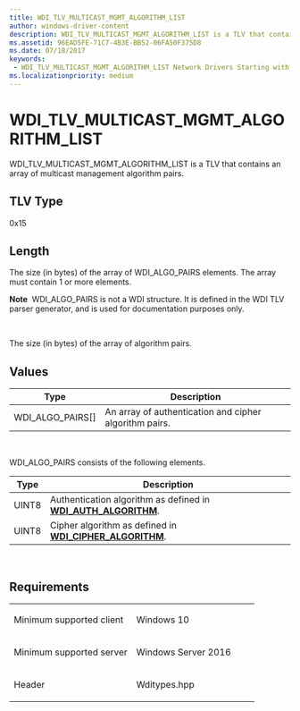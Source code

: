 ```yaml
---
title: WDI_TLV_MULTICAST_MGMT_ALGORITHM_LIST
author: windows-driver-content
description: WDI_TLV_MULTICAST_MGMT_ALGORITHM_LIST is a TLV that contains an array of multicast management algorithm pairs.
ms.assetid: 96EAD5FE-71C7-4B3E-BB52-06FA50F375D8
ms.date: 07/18/2017
keywords:
 - WDI_TLV_MULTICAST_MGMT_ALGORITHM_LIST Network Drivers Starting with Windows Vista
ms.localizationpriority: medium
---
```


# WDI\_TLV\_MULTICAST\_MGMT\_ALGORITHM\_LIST


WDI\_TLV\_MULTICAST\_MGMT\_ALGORITHM\_LIST is a TLV that contains an array of multicast management algorithm pairs.

## TLV Type


0x15

## Length


The size (in bytes) of the array of WDI\_ALGO\_PAIRS elements. The array must contain 1 or more elements.

**Note**  WDI\_ALGO\_PAIRS is not a WDI structure. It is defined in the WDI TLV parser generator, and is used for documentation purposes only.

 

The size (in bytes) of the array of algorithm pairs.

## Values


| Type                 | Description                                            |
|----------------------|--------------------------------------------------------|
| WDI\_ALGO\_PAIRS\[\] | An array of authentication and cipher algorithm pairs. |

 

WDI\_ALGO\_PAIRS consists of the following elements.

| Type  | Description                                                                                     |
|-------|-------------------------------------------------------------------------------------------------|
| UINT8 | Authentication algorithm as defined in [**WDI\_AUTH\_ALGORITHM**](https://msdn.microsoft.com/library/windows/hardware/dn897792). |
| UINT8 | Cipher algorithm as defined in [**WDI\_CIPHER\_ALGORITHM**](https://msdn.microsoft.com/library/windows/hardware/dn897802).     |

 

Requirements
------------

<table>
<colgroup>
<col width="50%" />
<col width="50%" />
</colgroup>
<tbody>
<tr class="odd">
<td><p>Minimum supported client</p></td>
<td><p>Windows 10</p></td>
</tr>
<tr class="even">
<td><p>Minimum supported server</p></td>
<td><p>Windows Server 2016</p></td>
</tr>
<tr class="odd">
<td><p>Header</p></td>
<td>Wditypes.hpp</td>
</tr>
</tbody>
</table>

 

 




